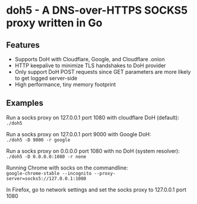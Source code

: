 # doh5 - A DNS-over-HTTPS SOCKS5 proxy written in Go

## Features

- Supports DoH with Cloudflare, Google, and Cloudflare .onion 
- HTTP keepalive to minimize TLS handshakes to DoH provider
- Only support DoH POST requests since GET parameters are more likely to get logged server-side
- High performance, tiny memory footprint

## Examples

Run a socks proxy on 127.0.0.1 port 1080 with cloudflare DoH (default):<br>
```./doh5```

Run a socks proxy on 127.0.0.1 port 9000 with Google DoH:<br>
```./doh5 -D 9000 -r google```

Run a socks proxy on 0.0.0.0 port 1080 with no DoH (system resolver):<br>
```./doh5 -D 0.0.0.0:1080 -r none```

Running Chrome with socks on the commandline:<br>
```google-chrome-stable --incognito --proxy-server=socks5://127.0.0.1:1080```

In Firefox, go to network settings and set the socks proxy to 127.0.0.1 port 1080
